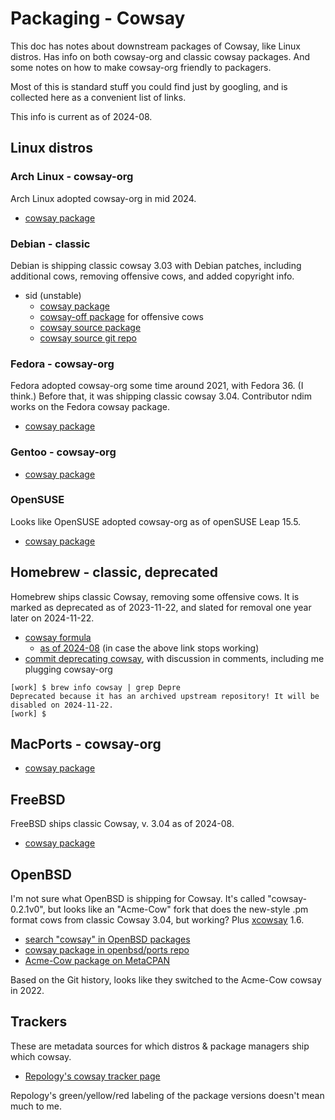 # Packaging - Cowsay

This doc has notes about downstream packages of Cowsay, like Linux distros. Has info on both cowsay-org and classic cowsay packages. And some notes on how to make cowsay-org friendly to packagers.

Most of this is standard stuff you could find just by googling, and is collected here as a convenient list of links.

This info is current as of 2024-08.

## Linux distros

### Arch Linux - cowsay-org

Arch Linux adopted cowsay-org in mid 2024.

* [cowsay package](https://archlinux.org/packages/extra/any/cowsay/)

### Debian - classic

Debian is shipping classic cowsay 3.03 with Debian patches, including additional cows, removing offensive cows, and added copyright info.

* sid (unstable)
  * [cowsay package](https://packages.debian.org/unstable/cowsay)
  * [cowsay-off package](https://packages.debian.org/unstable/cowsay-off) for offensive cows
  * [cowsay source package](https://packages.debian.org/source/sid/cowsay)
  * [cowsay source git repo](https://salsa.debian.org/debian/cowsay)

### Fedora - cowsay-org

Fedora adopted cowsay-org some time around 2021, with Fedora 36. (I think.) Before that, it was shipping classic cowsay 3.04. Contributor ndim works on the Fedora cowsay package.

* [cowsay package](https://packages.fedoraproject.org/pkgs/cowsay/cowsay/)

### Gentoo - cowsay-org

* [cowsay package](https://packages.gentoo.org/packages/games-misc/cowsay)

### OpenSUSE

Looks like OpenSUSE adopted cowsay-org as of openSUSE Leap 15.5.

* [cowsay package](https://build.opensuse.org/package/show/openSUSE:Leap:15.6:Update/cowsay)

## Homebrew - classic, deprecated

Homebrew ships classic Cowsay, removing some offensive cows. It is marked as deprecated as of 2023-11-22, and slated for removal one year later on 2024-11-22.

* [cowsay formula](https://github.com/Homebrew/homebrew-core/blob/master/Formula/c/cowsay.rb)
  * [as of 2024-08](https://github.com/Homebrew/homebrew-core/blob/46671fdd6629af52d4032cbd6eabe946efb92ca0/Formula/c/cowsay.rb) (in case the above link stops working)
* [commit deprecating cowsay](https://github.com/Homebrew/homebrew-core/commit/46671fdd6629af52d4032cbd6eabe946efb92ca0), with discussion in comments, including me plugging cowsay-org

```
[work] $ brew info cowsay | grep Depre
Deprecated because it has an archived upstream repository! It will be disabled on 2024-11-22.
[work] $
```

## MacPorts - cowsay-org

* [cowsay package](https://ports.macports.org/port/cowsay/summary/)

## FreeBSD

FreeBSD ships classic Cowsay, v. 3.04 as of 2024-08.

* [cowsay package](https://www.freshports.org/games/cowsay/)

## OpenBSD

I'm not sure what OpenBSD is shipping for Cowsay. It's called "cowsay-0.2.1v0", but looks like an "Acme-Cow" fork that does the new-style .pm format cows from classic Cowsay 3.04, but working? Plus [xcowsay](https://www.doof.me.uk/xcowsay/) 1.6.

* [search "cowsay" in OpenBSD packages](https://openbsd.app/?search=cowsay)
* [cowsay package in openbsd/ports repo](https://github.com/openbsd/ports/tree/master/games/cowsay)
* [Acme-Cow package on MetaCPAN](https://metacpan.org/dist/Acme-Cow)

Based on the Git history, looks like they switched to the Acme-Cow cowsay in 2022.

## Trackers

These are metadata sources for which distros & package managers ship which cowsay.

* [Repology's cowsay tracker page](https://repology.org/project/cowsay/versions)

Repology's green/yellow/red labeling of the package versions doesn't mean much to me.
